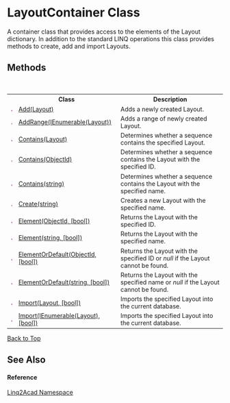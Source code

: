 # LayoutContainer Class
 

A container class that provides access to the elements of the Layout dictionary. In addition to the standard LINQ operations this class provides methods to create, add and import Layouts.


## Methods
&nbsp;<table><tr><th></th><th>Class</th><th>Description</th></tr><tr><td>![Public method](media/pubmethod.gif "Public method")</td><td><a href="M_Linq2Acad_LayoutContainer_Add.md#LayoutContainerAdd-Method-Layout">Add(Layout)</a></td><td>
Adds a newly created Layout.</td></tr><tr><td>![Public method](media/pubmethod.gif "Public method")</td><td><a href="M_Linq2Acad_LayoutContainer_AddRange.md#LayoutContainerAddRange-Method-IEnumerableLayout">AddRange(IEnumerable(Layout))</a></td><td>
Adds a range of newly created Layout.</td></tr><tr><td>![Public method](media/pubmethod.gif "Public method")</td><td><a href="M_Linq2Acad_LayoutContainer_Contains_1.md#LayoutContainerContains-Method-Layout">Contains(Layout)</a></td><td>
Determines whether a sequence contains the specified Layout.</td></tr><tr><td>![Public method](media/pubmethod.gif "Public method")</td><td><a href="M_Linq2Acad_LayoutContainer_Contains.md#LayoutContainerContains-Method-ObjectId">Contains(ObjectId)</a></td><td>
Determines whether a sequence contains the Layout with the specified ID.</td></tr><tr><td>![Public method](media/pubmethod.gif "Public method")</td><td><a href="M_Linq2Acad_LayoutContainer_Contains_2.md#LayoutContainerContains-Method-string">Contains(string)</a></td><td>
Determines whether a sequence contains the Layout with the specified name.</td></tr><tr><td>![Public method](media/pubmethod.gif "Public method")</td><td><a href="M_Linq2Acad_LayoutContainer_Create.md#LayoutContainerCreate-Method">Create(string)</a></td><td>
Creates a new Layout with the specified name.</td></tr><tr><td>![Public method](media/pubmethod.gif "Public method")</td><td><a href="M_Linq2Acad_LayoutContainer_Element.md#LayoutContainerElement-Method-ObjectId-bool">Element(ObjectId, [bool])</a></td><td>
Returns the Layout with the specified ID.</td></tr><tr><td>![Public method](media/pubmethod.gif "Public method")</td><td><a href="M_Linq2Acad_LayoutContainer_Element_1.md#LayoutContainerElement-Method-string-bool">Element(string, [bool])</a></td><td>
Returns the Layout with the specified name.</td></tr><tr><td>![Public method](media/pubmethod.gif "Public method")</td><td><a href="M_Linq2Acad_LayoutContainer_ElementOrDefault.md#LayoutContainerElementOrDefault-Method-ObjectId-bool">ElementOrDefault(ObjectId, [bool])</a></td><td>
Returns the Layout with the specified ID or <i>null</i> if the Layout cannot be found.</td></tr><tr><td>![Public method](media/pubmethod.gif "Public method")</td><td><a href="M_Linq2Acad_LayoutContainer_ElementOrDefault_1.md#LayoutContainerElementOrDefault-Method-string-bool">ElementOrDefault(string, [bool])</a></td><td>
Returns the Layout with the specified name or <i>null</i> if the Layout cannot be found.</td></tr><tr><td>![Public method](media/pubmethod.gif "Public method")</td><td><a href="M_Linq2Acad_LayoutContainer_Import_1.md#LayoutContainerImport-Method-Layout-bool">Import(Layout, [bool])</a></td><td>
Imports the specified Layout into the current database.</td></tr><tr><td>![Public method](media/pubmethod.gif "Public method")</td><td><a href="M_Linq2Acad_LayoutContainer_Import.md#LayoutContainerImport-Method-IEnumerableLayout-bool">Import(IEnumerable(Layout), [bool])</a></td><td>
Imports the specified Layout into the current database.</td></tr></table>
<a href="#layoutcontainer-class">Back to Top</a>

## See Also


#### Reference
<a href="N_Linq2Acad.md#Linq2Acad-Namespace">Linq2Acad Namespace</a><br />
